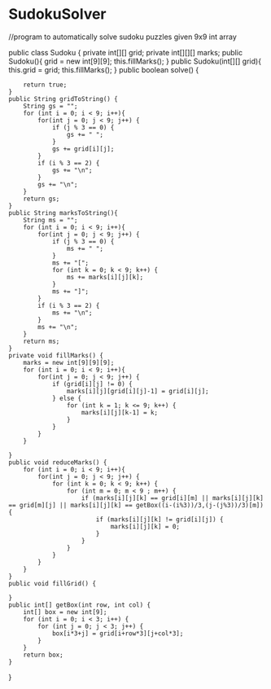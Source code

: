 # SudokuSolver
//program to automatically solve sudoku puzzles given 9x9 int array




public class Sudoku {
    private int[][] grid;
    private int[][][] marks;
    public Sudoku(){
        grid = new int[9][9];
        this.fillMarks();
    }
    public Sudoku(int[][] grid){ 
        this.grid = grid;
        this.fillMarks();
    }
    public boolean solve() {
             
        return true;
    }
    public String gridToString() {
        String gs = "";
        for (int i = 0; i < 9; i++){
            for(int j = 0; j < 9; j++) {
                if (j % 3 == 0) {
                    gs += " ";
                }
                gs += grid[i][j];
            }
            if (i % 3 == 2) {
                gs += "\n";
            }
            gs += "\n";
        }
        return gs;
    }
    public String marksToString(){
        String ms = "";
        for (int i = 0; i < 9; i++){
            for(int j = 0; j < 9; j++) {
                if (j % 3 == 0) {
                    ms += " ";
                }
                ms += "[";
                for (int k = 0; k < 9; k++) {
                    ms += marks[i][j][k];
                }
                ms += "]";
            }
            if (i % 3 == 2) {
                ms += "\n";
            }
            ms += "\n";
        }
        return ms;
    }
    private void fillMarks() {
        marks = new int[9][9][9];
        for (int i = 0; i < 9; i++){
            for(int j = 0; j < 9; j++) {
                if (grid[i][j] != 0) {
                    marks[i][j][grid[i][j]-1] = grid[i][j];
                } else {
                    for (int k = 1; k <= 9; k++) {
                        marks[i][j][k-1] = k;
                    }
                }
            }
        }
        
    }
    public void reduceMarks() {
        for (int i = 0; i < 9; i++){
            for(int j = 0; j < 9; j++) {
                for (int k = 0; k < 9; k++) {
                    for (int m = 0; m < 9 ; m++) {
                        if (marks[i][j][k] == grid[i][m] || marks[i][j][k] == grid[m][j] || marks[i][j][k] == getBox((i-(i%3))/3,(j-(j%3))/3)[m]) {
                            if (marks[i][j][k] != grid[i][j]) {
                                marks[i][j][k] = 0;
                            }
                        }
                    }        
                }
            }
        }
    }
    public void fillGrid() {
    
    }
    public int[] getBox(int row, int col) {
        int[] box = new int[9];
        for (int i = 0; i < 3; i++) {
            for (int j = 0; j < 3; j++) {
                box[i*3+j] = grid[i+row*3][j+col*3];
            }
        }
        return box;
    }
}
